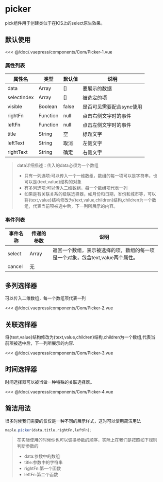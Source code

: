 # picker
pick组件用于创建类似于在IOS上的select原生效果。
## 默认使用

<Exp>
<div slot="exp">
    <Com-Picker-1></Com-Picker-1>
</div>
<div slot="code">

<<< @/doc/.vuepress/components/Com/Picker-1.vue
</div>
</Exp>

### 属性列表
|属性名|类型|默认值|说明
|---|---|---|---|
|data|Array|[]|要展示的数据|
|selectIndex|Array|[]|被选定的项|
|visible|Boolean|false|是否可见需要配合sync使用|
|rightFn|Function|null|点击右侧文字时的事件|
|leftFn|Function|null|点击左侧文字时的事件|
|title|String|空|标题文字|
|leftText|String|取消|左侧文字|
|rightText|String|确定|右侧文字|
> data详细描述：传入的data必须为一个数组
> * 只有一列选项:可以传入一个一维数组，数组的每一项可以是字符串，也可以是{text,value}结构的对象
> * 有多列选项:可以传入二维数组，每一个数组项代表一列
> * 如果是有关联关系的级联选择器，如月份和日期，省份和城市等，可以将{text,value}结构修改为{text,value,children}结构,children为一个数组，代表当前项被选中后，下一列所展示的内容。
### 事件列表
|事件名称|传递的参数|说明
|---|---|---|
|select|Array|返回一个数组，表示被选择的项，数组的每一项是一个对象，包含text,value两个属性。
|cancel|无|

## 多列选择器
可以传入二维数组，每一个数组项代表一列

<Exp>
<div slot="exp">
    <Com-Picker-2></Com-Picker-2>
</div>
<div slot="code">

<<< @/doc/.vuepress/components/Com/Picker-2.vue
</div>
</Exp>

## 关联选择器
将{text,value}结构修改为{text,value,children}结构,children为一个数组,代表当前项被选中后，下一列所展示的内容.

<Exp>
<div slot="exp">
    <Com-Picker-3></Com-Picker-3>
</div>
<div slot="code">

<<< @/doc/.vuepress/components/Com/Picker-3.vue
</div>
</Exp>

## 时间选择器
时间选择器可以被当做一种特殊的关联选择器。

<Exp>
<div slot="exp">
    <Com-Picker-4></Com-Picker-4>
</div>
<div slot="code">

<<< @/doc/.vuepress/components/Com/Picker-4.vue
</div>
</Exp>

## 简洁用法
很多时候我们需要的仅仅是一种不同的展示样式，这时可以使用简洁用法
```javascript
maple.picker(data,title,rightFn,leftFn);
```
> 在实际使用的时候你也可以调换参数的顺序，实际上在我们是按照如下规则判断参数的
> * data:参数中的数组
> * title:参数中的字符串
> * rightFn:第一个函数
> * leftFn:第二个函数